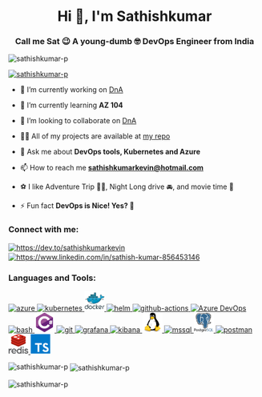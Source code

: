 <h1 align="center">Hi 👋, I'm Sathishkumar</h1>
<h3 align="center">Call me Sat 😉 A young-dumb 🤓 DevOps Engineer from India</h3>

<p align="left"> <img src="https://komarev.com/ghpvc/?username=sathishkumar-p&label=Profile%20views&color=0e75b6&style=flat" alt="sathishkumar-p" /> </p>

<p align="left"> <a href="https://github.com/ryo-ma/github-profile-trophy"><img src="https://github-profile-trophy.vercel.app/?username=sathishkumar-p" alt="sathishkumar-p" /></a> </p>

- 🔭 I’m currently working on [DnA](https://github.com/mercedes-benz/DnA)

- 🌱 I’m currently learning **AZ 104**

- 👯 I’m looking to collaborate on [DnA](https://github.com/mercedes-benz/DnA)

- 👨‍💻 All of my projects are available at [my repo](https://github.com/sathishkumar-p)

- 💬 Ask me about **DevOps tools, Kubernetes and Azure**

- 📫 How to reach me **sathishkumarkevin@hotmail.com**
- ⚽ I like Adventure Trip 🏄‍♂️, Night Long drive 🚘, and movie time 🎦

- ⚡ Fun fact **DevOps is Nice! Yes? 🤣**

<h3 align="left">Connect with me:</h3>
<p align="left">
<a href="https://dev.to/sathishkumarkevin" target="blank"><img align="center" src="https://raw.githubusercontent.com/rahuldkjain/github-profile-readme-generator/master/src/images/icons/Social/devto.svg" alt="https://dev.to/sathishkumarkevin" height="30" width="40" /></a>
<a href="https://www.linkedin.com/in/sathish-kumar-856453146" target="blank"><img align="center" src="https://raw.githubusercontent.com/rahuldkjain/github-profile-readme-generator/master/src/images/icons/Social/linked-in-alt.svg" alt="https://www.linkedin.com/in/sathish-kumar-856453146" height="30" width="40" /></a>
</p>

<h3 align="left">Languages and Tools:</h3>
<p align="left"> <a href="https://azure.microsoft.com/en-in/" target="_blank" rel="noreferrer"> <img src="https://www.vectorlogo.zone/logos/microsoft_azure/microsoft_azure-icon.svg" alt="azure" width="40" height="40"/> </a>  <a href="https://kubernetes.io" target="_blank" rel="noreferrer"> <img src="https://www.vectorlogo.zone/logos/kubernetes/kubernetes-icon.svg" alt="kubernetes" width="40" height="40"/> </a> <a href="https://www.docker.com/" target="_blank" rel="noreferrer"> <img src="https://raw.githubusercontent.com/devicons/devicon/master/icons/docker/docker-original-wordmark.svg" alt="docker" width="40" height="40"/> </a> <a href="https://helm.sh/" target="_blank" rel="noreferrer"> <img src="https://helm.sh/img/helm.svg" alt="helm" width="40" height="40"/> </a> <a href="https://docs.github.com/en/actions" target="_blank" rel="noreferrer"> <img src="https://github.githubassets.com/images/modules/site/features/actions-icon-actions.svg" alt="github-actions" width="40" height="40"/> </a> <a href="https://azure.microsoft.com/en-us/services/devops/#overview" target="_blank" rel="noreferrer"> <img src="https://azurecomcdn.azureedge.net/cvt-6ebd9fb36fb436c5381f021fb79c693ad077f0f507de184f447643a613e50dfc/images/shared/services/devops/pipelines-icon-80.png" alt="Azure DevOps" width="40" height="40"/> </a> <a href="https://www.gnu.org/software/bash/" target="_blank" rel="noreferrer"> <img src="https://www.vectorlogo.zone/logos/gnu_bash/gnu_bash-icon.svg" alt="bash" width="40" height="40"/> </a> <a href="https://www.w3schools.com/cs/" target="_blank" rel="noreferrer"> <img src="https://raw.githubusercontent.com/devicons/devicon/master/icons/csharp/csharp-original.svg" alt="csharp" width="40" height="40"/> </a>  <a href="https://git-scm.com/" target="_blank" rel="noreferrer"> <img src="https://www.vectorlogo.zone/logos/git-scm/git-scm-icon.svg" alt="git" width="40" height="40"/> </a> <a href="https://grafana.com" target="_blank" rel="noreferrer"> <img src="https://www.vectorlogo.zone/logos/grafana/grafana-icon.svg" alt="grafana" width="40" height="40"/> </a> <a href="https://www.elastic.co/kibana" target="_blank" rel="noreferrer"> <img src="https://www.vectorlogo.zone/logos/elasticco_kibana/elasticco_kibana-icon.svg" alt="kibana" width="40" height="40"/> </a> <a href="https://www.linux.org/" target="_blank" rel="noreferrer"> <img src="https://raw.githubusercontent.com/devicons/devicon/master/icons/linux/linux-original.svg" alt="linux" width="40" height="40"/> </a> <a href="https://www.microsoft.com/en-us/sql-server" target="_blank" rel="noreferrer"> <img src="https://www.svgrepo.com/show/303229/microsoft-sql-server-logo.svg" alt="mssql" width="40" height="40"/> </a> <a href="https://www.postgresql.org" target="_blank" rel="noreferrer"> <img src="https://raw.githubusercontent.com/devicons/devicon/master/icons/postgresql/postgresql-original-wordmark.svg" alt="postgresql" width="40" height="40"/> </a> <a href="https://postman.com" target="_blank" rel="noreferrer"> <img src="https://www.vectorlogo.zone/logos/getpostman/getpostman-icon.svg" alt="postman" width="40" height="40"/> </a> <a href="https://redis.io" target="_blank" rel="noreferrer"> <img src="https://raw.githubusercontent.com/devicons/devicon/master/icons/redis/redis-original-wordmark.svg" alt="redis" width="40" height="40"/> </a> <a href="https://www.typescriptlang.org/" target="_blank" rel="noreferrer"> <img src="https://raw.githubusercontent.com/devicons/devicon/master/icons/typescript/typescript-original.svg" alt="typescript" width="40" height="40"/> </a> </p>

<p><img align="left" src="https://github-readme-stats.vercel.app/api/top-langs?username=sathishkumar-p&show_icons=true&locale=en&layout=compact" alt="sathishkumar-p" /></p>

<p>&nbsp;<img align="center" src="https://github-readme-stats.vercel.app/api?username=sathishkumar-p&show_icons=true&locale=en" alt="sathishkumar-p" /></p>

<p><img align="center" src="https://github-readme-streak-stats.herokuapp.com/?user=sathishkumar-p&" alt="sathishkumar-p" /></p>

